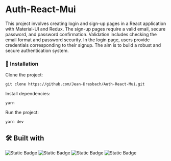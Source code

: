 # Auth-React-Mui

This project involves creating login and sign-up pages in a React application with Material-UI and Redux. The sign-up pages require a valid email, secure password, and password confirmation. Validation includes checking the email format and password security. In the login page, users provide credentials corresponding to their signup. The aim is to build a robust and secure authentication system.

### 🔧 Installation

Clone the project:

```
git clone https://github.com/Jean-Dresbach/Auth-React-Mui.git
```

Install dependencies:

```
yarn
```

Run the project: 

```
yarn dev
```

## 🛠️ Built with

![Static Badge](https://img.shields.io/badge/React-%2359c9f1?style=for-the-badge&logo=REACT&labelColor=black)
![Static Badge](https://img.shields.io/badge/Material--UI-blue?style=for-the-badge&logo=MUI&labelColor=black)
![Static Badge](https://img.shields.io/badge/Redux-%23764ABC?style=for-the-badge&logo=Redux&labelColor=black)
![Static Badge](https://img.shields.io/badge/Vite-orange?style=for-the-badge&logo=Vite&labelColor=black)




